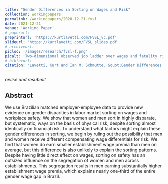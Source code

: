```yaml
---
title: "Gender Differences in Sorting on Wages and Risk"
collection: workingpapers
permalink: /workingpapers/2020-12-21-fvsl
date: 2021-12-21
venue: 'Working Paper'
# paperurl: 
preprinturl: 'https://kurtlavetti.com/FVSL_vc.pdf'
slideurl: 'https://kurtlavetti.com/FVSL_slides.pdf'
# archiveurl: 
picloc: '/images/research/fvsl-f.png'
picalt: 'Two-dimensional observed job ladder over wages and fatality risk for men and women' 
# bibtexurl: 
citation: 'Lavetti, Kurt and Ian M. Schmutte. &quot;Gender Differences in Sorting on Wages and Risk.&quot; 2021. <i>Conditionally Accepted Journal of Econometrics</i>.'
---
```


*revise and resubmit*

## Abstract

We use Brazilian matched employer-employee data to provide new evidence on gender
disparities in labor market sorting on wages and workplace safety. We show that women
and men sort in highly disparate, but systematic, ways on the basis of physical risk, despite
sorting almost identically on financial risk. To understand what factors might explain these
gender differences in sorting, we begin by ruling out the possibility that men and women
receive different compensating wage differentials for risk. We find that women do earn
smaller establishment wage premia than men on average, but this difference is also unlikely
to explain the sorting patterns. Despite having little direct effect on wages, sorting on safety
has an outsized influence on the segregation of women and men across establishments. This
segregation results in men earning substantially higher establishment wage premia, which
explains nearly one-third of the entire gender wage gap in Brazil.
